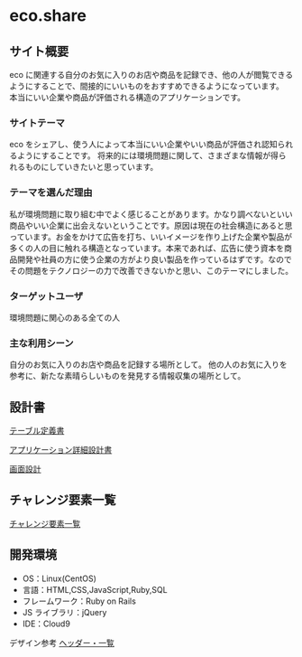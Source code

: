 # eco.share

## サイト概要

eco に関連する自分のお気に入りのお店や商品を記録でき、他の人が閲覧できるようにすることで、間接的にいいものをおすすめできるようになっています。
本当にいい企業や商品が評価される構造のアプリケーションです。

### サイトテーマ

eco をシェアし、使う人によって本当にいい企業やいい商品が評価され認知られるようにすることです。
将来的には環境問題に関して、さまざまな情報が得られるものにしていきたいと思っています。

### テーマを選んだ理由

私が環境問題に取り組む中でよく感じることがあります。かなり調べないといい商品やいい企業に出会えないということです。原因は現在の社会構造にあると思っています。お金をかけて広告を打ち、いいイメージを作り上げた企業や製品が多くの人の目に触れる構造となっています。本来であれば、広告に使う資本を商品開発や社員の方に使う企業の方がより良い製品を作っているはずです。なのでその問題をテクノロジーの力で改善できないかと思い、このテーマにしました。

### ターゲットユーザ

環境問題に関心のある全ての人

### 主な利用シーン

自分のお気に入りのお店や商品を記録する場所として。
他の人のお気に入りを参考に、新たな素晴らしいものを発見する情報収集の場所として。

## 設計書

[テーブル定義書](https://www.icloud.com/numbers/0CNGbQz_MmKQWbYXkCrL7rEbQ)

[アプリケーション詳細設計書](https://www.icloud.com/numbers/0bJ3kgFQOZH1-UoDYiwblyHyA)

[画面設計](https://www.icloud.com/keynote/0lJToOOaiaIMqJcEO9smtTVRA)

## チャレンジ要素一覧

[チャレンジ要素一覧](https://docs.google.com/spreadsheets/d/1PnE-g1G895zYof7Iajy2MCNrkDgEoPMkKtqmaZVemWY/edit?usp=sharing)

## 開発環境

- OS：Linux(CentOS)
- 言語：HTML,CSS,JavaScript,Ruby,SQL
- フレームワーク：Ruby on Rails
- JS ライブラリ：jQuery
- IDE：Cloud9

デザイン参考
[ヘッダー・一覧](https://youmatter.world/en/)

